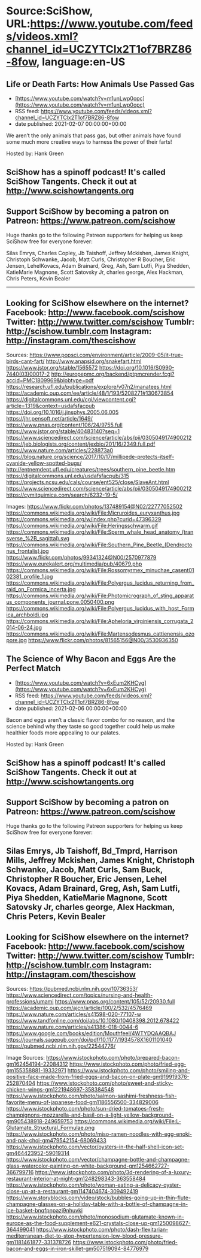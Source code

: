 # Source:SciShow, URL:https://www.youtube.com/feeds/videos.xml?channel_id=UCZYTClx2T1of7BRZ86-8fow, language:en-US

## Life or Death Farts: How Animals Use Passed Gas
 - [https://www.youtube.com/watch?v=m1unLwp0opc](https://www.youtube.com/watch?v=m1unLwp0opc)
 - RSS feed: https://www.youtube.com/feeds/videos.xml?channel_id=UCZYTClx2T1of7BRZ86-8fow
 - date published: 2021-02-07 00:00:00+00:00

We aren’t the only animals that pass gas, but other animals have found some much more creative ways to harness the power of their farts!

Hosted by: Hank Green

SciShow has a spinoff podcast! It's called SciShow Tangents. Check it out at http://www.scishowtangents.org
----------
Support SciShow by becoming a patron on Patreon: https://www.patreon.com/scishow
----------
Huge thanks go to the following Patreon supporters for helping us keep SciShow free for everyone forever:

Silas Emrys, Charles Copley, Jb Taishoff, Jeffrey Mckishen, James Knight, Christoph Schwanke, Jacob, Matt Curls, Christopher R Boucher, Eric Jensen, LehelKovacs, Adam Brainard, Greg, Ash, Sam Lutfi, Piya Shedden, KatieMarie Magnone, Scott Satovsky Jr, charles george, Alex Hackman, Chris Peters, Kevin Bealer

----------
Looking for SciShow elsewhere on the internet?
Facebook: http://www.facebook.com/scishow
Twitter: http://www.twitter.com/scishow
Tumblr: http://scishow.tumblr.com
Instagram: http://instagram.com/thescishow
----------
Sources:
https://www.popsci.com/environment/article/2009-05/it-true-birds-cant-fart/
http://www.anapsid.org/snakefart.html
https://www.jstor.org/stable/1565572
https://doi.org/10.1016/S0990-7440(03)00017-2
http://europepmc.org/backend/ptpmcrender.fcgi?accid=PMC1809969&blobtype=pdf
https://research.ufl.edu/publications/explore/v07n2/manatees.html
https://academic.oup.com/ee/article/48/1/193/5208271#130673854
https://digitalcommons.unl.edu/cgi/viewcontent.cgi?article=1319&context=usdafsfacpub
https://doi.org/10.1016/j.jinsphys.2005.06.005
https://jhr.pensoft.net/article/1649/
https://www.pnas.org/content/106/24/9755.full
https://www.jstor.org/stable/40483140?seq=1
https://www.sciencedirect.com/science/article/abs/pii/0305049174900212
https://jeb.biologists.org/content/jexbio/201/16/2349.full.pdf
https://www.nature.com/articles/228873a0
https://blog.nature.org/science/2017/10/17/millipede-protects-itself-cyanide-yellow-spotted-bugs/
http://entnemdept.ufl.edu/creatures/trees/southern_pine_beetle.htm 
https://digitalcommons.unl.edu/usdafsfacpub/315 
https://projects.ncsu.edu/cals/course/ent525/close/SlaveAnt.html
https://www.sciencedirect.com/science/article/abs/pii/0305049174900212 
https://cymitquimica.com/search/6232-19-5/ 

Images:
https://www.flickr.com/photos/137489154@N02/22777052502
https://commons.wikimedia.org/wiki/File:Micruroides_euryxanthus.jpg
https://commons.wikimedia.org/w/index.php?curid=47396329
https://commons.wikimedia.org/wiki/File:Heringsschwarm.gif
https://commons.wikimedia.org/wiki/File:Sperm_whale_head_anatomy_(transverse_%2B_sagittal).svg
https://commons.wikimedia.org/wiki/File:Southern_Pine_Beetle_(Dendroctonus_frontalis).jpg
https://www.flickr.com/photos/99341324@N00/2570977879
https://www.eurekalert.org/multimedia/pub/40679.php
https://commons.wikimedia.org/wiki/File:Rossomyrmex_minuchae_casent0102381_profile_1.jpg
https://commons.wikimedia.org/wiki/File:Polyergus_lucidus_returning_from_raid_on_Formica_incerta.jpg
https://commons.wikimedia.org/wiki/File:Photomicrograph_of_sting_apparatus_components_journal.pone.0050400.png
https://commons.wikimedia.org/wiki/File:Polyergus_lucidus_with_host_Formica_archboldi.jpg
https://commons.wikimedia.org/wiki/File:Apheloria_virginiensis_corrugata_2014-06-24.jpg
https://commons.wikimedia.org/wiki/File:Martensodesmus_cattienensis_ozopore.jpg
https://www.flickr.com/photos/81565156@N00/3530936350

## The Science of Why Bacon and Eggs Are the Perfect Match
 - [https://www.youtube.com/watch?v=6xEum2KHCyg](https://www.youtube.com/watch?v=6xEum2KHCyg)
 - RSS feed: https://www.youtube.com/feeds/videos.xml?channel_id=UCZYTClx2T1of7BRZ86-8fow
 - date published: 2021-02-06 00:00:00+00:00

Bacon and eggs aren’t a classic flavor combo for no reason, and the science behind why they taste so good together could help us make healthier foods more appealing to our palates. 



Hosted by: Hank Green

SciShow has a spinoff podcast! It's called SciShow Tangents. Check it out at http://www.scishowtangents.org
----------
Support SciShow by becoming a patron on Patreon: https://www.patreon.com/scishow
----------
Huge thanks go to the following Patreon supporters for helping us keep SciShow free for everyone forever:

Silas Emrys, Jb Taishoff, Bd_Tmprd, Harrison Mills, Jeffrey Mckishen, James Knight, Christoph Schwanke, Jacob, Matt Curls, Sam Buck, Christopher R Boucher, Eric Jensen, Lehel Kovacs, Adam Brainard, Greg, Ash, Sam Lutfi, Piya Shedden, KatieMarie Magnone, Scott Satovsky Jr, charles george, Alex Hackman, Chris Peters, Kevin Bealer
----------
Looking for SciShow elsewhere on the internet?
Facebook: http://www.facebook.com/scishow
Twitter: http://www.twitter.com/scishow
Tumblr: http://scishow.tumblr.com
Instagram: http://instagram.com/thescishow
----------
Sources:
https://pubmed.ncbi.nlm.nih.gov/10736353/ 
https://www.sciencedirect.com/topics/nursing-and-health-professions/umami 
https://www.pnas.org/content/105/52/20930.full 
https://academic.oup.com/ajcn/article/100/2/532/4576469 
https://www.nature.com/articles/s41598-020-77107-w 
https://www.tandfonline.com/doi/abs/10.1080/10408398.2012.678422 
https://www.nature.com/articles/s41386-018-0044-6 
https://www.google.com/books/edition/Mouthfeel/4WTYDQAAQBAJ 
https://journals.sagepub.com/doi/pdf/10.1177/1934578X1601101040
https://pubmed.ncbi.nlm.nih.gov/22544776/

Image Sources:
https://www.istockphoto.com/photo/prepared-bacon-gm162454194-22084312
https://www.istockphoto.com/photo/fried-egg-gm155358881-19332971
https://www.istockphoto.com/photo/smiling-and-positive-face-made-from-fried-eggs-and-bacon-on-plate-gm919919376-252870404
https://www.istockphoto.com/photo/sweet-and-sticky-chicken-wings-gm1221948697-358384548
https://www.istockphoto.com/photo/salmon-sashimi-freshness-fish-favorite-menu-of-japanese-food-gm1186556500-334829006
https://www.istockphoto.com/photo/sun-dried-tomatoes-fresh-champignons-mozzarella-and-basil-on-a-light-yellow-background-gm905438918-249659753
https://commons.wikimedia.org/wiki/File:L-Glutamate_Structural_Formulae.png
https://www.istockphoto.com/photo/miso-ramen-noodles-with-egg-enoki-and-pak-choi-gm479542154-68069433
https://www.istockphoto.com/vector/oysters-in-the-half-shell-icon-set-gm464423952-59019314
https://www.istockphoto.com/vector/champagne-bottle-and-champagne-glass-watercolor-painting-on-white-background-gm1254662727-366799716
https://www.istockphoto.com/photo/3d-rendering-of-a-luxury-restaurant-interior-at-night-gm1248298343-363558484
https://www.istockphoto.com/photo/woman-eating-a-delicacy-oyster-close-up-at-a-restaurant-gm1147404674-309492419
https://www.storyblocks.com/video/stock/bubbles-going-up-in-thin-flute-champagne-glasses-on-a-holiday-table-with-a-bottle-of-champagne-in-ice-basket-bnqfpnpazj9nhuvki
https://www.istockphoto.com/photo/monosodium-glutamate-known-in-europe-as-the-food-supplement-e621-crystals-close-up-gm1250098627-364499041
https://www.istockphoto.com/photo/dash-flexitarian-mediterranean-diet-to-stop-hypertension-low-blood-pressure-gm1181461877-331378726
https://www.istockphoto.com/photo/fried-bacon-and-eggs-in-iron-skillet-gm507519094-84776979

